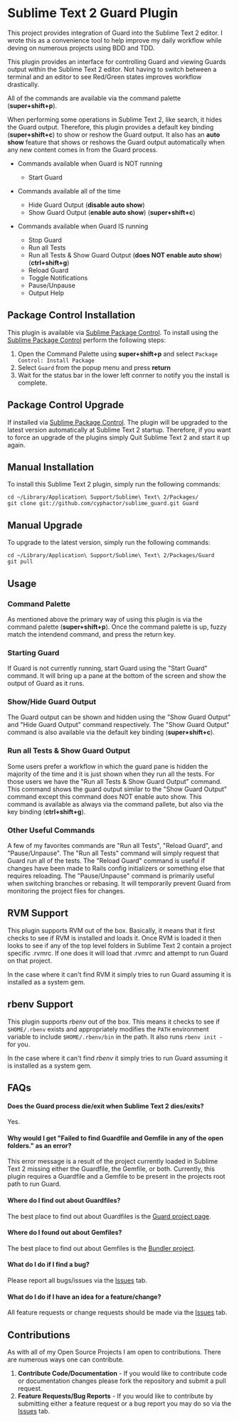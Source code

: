 Sublime Text 2 Guard Plugin
===========================

This project provides integration of Guard into the Sublime Text 2 editor. I wrote this as
a convenience tool to help improve my daily workflow while deving on numerous projects
using BDD and TDD.

This plugin provides an interface for controlling Guard and viewing Guards output within the
Sublime Text 2 editor. Not having to switch between a terminal and an editor to see Red/Green
states improves workflow drastically.


All of the commands are available via the command palette (**super+shift+p**).

When performing some operations in Sublime Text 2, like search,  it hides the Guard output.
Therefore, this plugin provides a default key binding (**super+shift+c**) to show or reshow the Guard output.
It also has an **auto show** feature that shows or reshows the Guard output automatically when any new content
comes in from the Guard process.

* Commands available when Guard is NOT running

    * Start Guard

* Commands available all of the time

    * Hide Guard Output (**disable auto show**)
    * Show Guard Output (**enable auto show**) (**super+shift+c**)

* Commands available when Guard IS running

    * Stop Guard
    * Run all Tests
    * Run all Tests & Show Guard Output (**does NOT enable auto show**) (**ctrl+shift+g**)
    * Reload Guard
    * Toggle Notifications
    * Pause/Unpause
    * Output Help

## Package Control Installation

This plugin is available via [Sublime Package Control](http://wbond.net/sublime_packages/package_control).
To install using the [Sublime Package Control](http://wbond.net/sublime_packages/package_control) perform the following steps:

1. Open the Command Palette using **super+shift+p** and select `Package Control: Install Package`
2. Select `Guard` from the popup menu and press **return**
3. Wait for the status bar in the lower left conrner to notify you the install is complete.

## Package Control Upgrade

If installed via [Sublime Package Control](http://wbond.net/sublime_packages/package_control). The plugin will be upgraded to
the latest version automatically at Sublime Text 2 startup. Therefore, if you want to force an upgrade of the plugins simply
Quit Sublime Text 2 and start it up again.

## Manual Installation

To install this Sublime Text 2 plugin, simply run the following commands:

    cd ~/Library/Application\ Support/Sublime\ Text\ 2/Packages/
    git clone git://github.com/cyphactor/sublime_guard.git Guard

## Manual Upgrade

To upgrade to the latest version, simply run the following commands:

    cd ~/Library/Application\ Support/Sublime\ Text\ 2/Packages/Guard
    git pull

## Usage

### Command Palette

As mentioned above the primary way of using this plugin is via the command palette (**super+shift+p**).
Once the command palette is up, fuzzy match the intendend command, and press the return key.

### Starting Guard

If Guard is not currently running, start Guard using the "Start Guard" command. It will bring up a pane at
the bottom of the screen and show the output of Guard as it runs.

### Show/Hide Guard Output

The Guard output can be shown and hidden using the "Show Guard Output" and "Hide Guard Output" command respectively.
The "Show Guard Output" command is also available via the default key binding (**super+shift+c**).

### Run all Tests & Show Guard Output

Some users prefer a workflow in which the guard pane is hidden the majority of the time and it is just shown when they
run all the tests. For those users we have the "Run all Tests & Show Guard Output" command. This command shows the guard
output similar to the "Show Guard Output" command except this command does NOT enable auto show. This command is available
as always via the command pallete, but also via the key binding (**ctrl+shift+g**).

### Other Useful Commands

A few of my favorites commands are "Run all Tests", "Reload Guard", and "Pause/Unpause". The
"Run all Tests" command will simply request that Guard run all of the tests. The "Reload Guard" command
is useful if changes have been made to Rails config initializers or something else that requires reloading. The
"Pause/Unpause" command is primarily useful when switching branches or rebasing. It will
temporarily prevent Guard from monitoring the project files for changes.

## RVM Support

This plugin supports RVM out of the box. Basically, it means that it first checks to see if RVM is installed and loads it.
Once RVM is loaded it then looks to see if any of the top level folders in Sublime Text 2 contain a project specific .rvmrc. If one does it will
load that .rvmrc and attempt to run Guard on that project.

In the case where it can't find RVM it simply tries to run Guard assuming it is installed as a system gem.

## rbenv Support

This plugin supports *rbenv* out of the box. This means it checks to see if `$HOME/.rbenv` exists and appropriately
modifies the `PATH` environment variable to include `$HOME/.rbenv/bin` in the path. It also runs `rbenv init -` for
you.

In the case where it can't find *rbenv* it simply tries to run Guard assuming it is installed as a system gem.

## FAQs

#### Does the Guard process die/exit when Sublime Text 2 dies/exits?

Yes.

#### Why would I get "Failed to find Guardfile and Gemfile in any of the open folders." as an error?

This error message is a result of the project currently loaded in Sublime Text 2 missing either the Guardfile, the Gemfile, or both.
Currently, this plugin requires a Guardfile and a Gemfile to be present in the projects root path to run Guard.

#### Where do I find out about Guardfiles?

The best place to find out about Guardfiles is the [Guard project page](http://github.com/guard/guard).

#### Where do I found out about Gemfiles?

The best place to find out about Gemfiles is the [Bundler project](http://gembundler.com/).

#### What do I do if I find a bug?

Please report all bugs/issues via the [Issues](http://github.com/cyphactor/sublime_guard/issues) tab.

#### What do I do if I have an idea for a feature/change?

All feature requests or change requests should be made via the [Issues](http://github.com/cyphactor/sublime_guard/issues) tab.

## Contributions

As with all of my Open Source Projects I am open to contributions. There are numerous ways one can contribute.

1. **Contribute Code/Documentation** - If you would like to contribute code or documentation changes please fork the repository and submit a pull request.
2. **Feature Requests/Bug Reports** - If you would like to contribute by submitting either a feature request or a bug report you may do so via the [Issues](http://github.com/cyphactor/sublime_guard/issues) tab.

